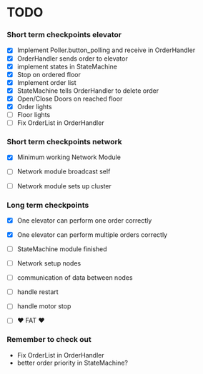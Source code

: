 # TODO

### Short term checkpoints elevator
* [x] Implement Poller.button_polling and receive in OrderHandler
* [x] OrderHandler sends order to elevator
* [x] implement states in StateMachine
* [x] Stop on ordered floor
* [x] Implement order list 
* [x] StateMachine tells OrderHandler to delete order
* [x] Open/Close Doors on reached floor
* [x] Order lights
* [ ] Floor lights
* [ ] Fix OrderList in OrderHandler

### Short term checkpoints network
* [x] Minimum working Network Module
* [ ] Network module broadcast self
* [ ] Network module sets up cluster


### Long term checkpoints
* [x] One elevator can perform one order correctly
* [x] One elevator can perform multiple orders correctly
* [ ] StateMachine module finished
* [ ] Network setup nodes
* [ ] communication of data between nodes
* [ ] handle restart
* [ ] handle motor stop
* [ ] :heart: FAT :heart: 


### Remember to check out 
* Fix OrderList in OrderHandler
* better order priority in StateMachine?